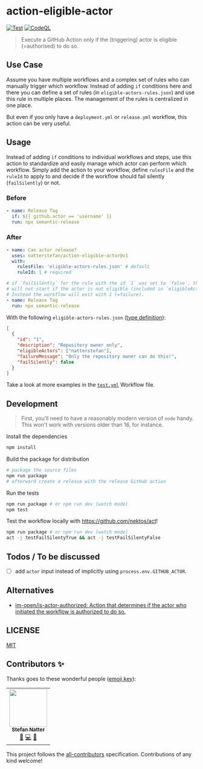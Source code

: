# action-eligible-actor

[![Test](https://github.com/natterstefan/action-eligible-actor/actions/workflows/test.yml/badge.svg)](https://github.com/natterstefan/action-eligible-actor/actions/workflows/test.yml) [![CodeQL](https://github.com/natterstefan/action-eligible-actor/actions/workflows/codeql-analysis.yml/badge.svg)](https://github.com/natterstefan/action-eligible-actor/actions/workflows/codeql-analysis.yml)

> Execute a GitHub Action only if the (triggering) actor is eligible (=authorised) to do so.

## Use Case

Assume you have multiple workflows and a complex set of rules who can manually
trigger which workflow. Instead of adding `if` conditions here and there you can
define a set of rules (in `eligible-actors-rules.json`) and use this rule in
multiple places. The management of the rules is centralized in one place.

But even if you only have a `deployment.yml` or `release.yml` workflow, this
action can be very useful.

## Usage

Instead of adding `if` conditions to individual workflows and steps, use this
action to standardize and easily manage which actor can perform which workflow.
Simply add the action to your workflow, define `rulesFile` and the `ruleId` to
apply to and decide if the workflow should fail silently (`failSilently`) or
not.

### Before

```yml
- name: Release Tag
  if: ${{ github.actor == 'username' }}
  run: npx semantic-release
```

### After

```yml
- name: Can actor release?
  uses: natterstefan/action-eligible-actor@v1
  with:
    rulesFile: 'eligible-actors-rules.json' # default
    ruleId: 1 # required

# if `failSilently` for the rule with the id `1` was set to `false`, this step
# will not start if the actor is not eligible (included in `eligibleActors`).
# Instead the workflow will exit with 1 (=failure).
- name: Release Tag
  run: npx semantic-release
```

With the following `eligible-actors-rules.json` ([type definition](src/types.ts#L14-L36)):

```json
[
  {
    "id": "1",
    "description": "Repository owner only",
    "eligibleActors": ["natterstefan"],
    "failureMessage": "Only the repository owner can do this!",
    "failSilently": false
  }
]
```

Take a look at more examples in the
[`test.yml`](.github/workflows/test.yml#L24) Workflow file.

## Development

> First, you'll need to have a reasonably modern version of `node` handy. This
> won't work with versions older than 16, for instance.

Install the dependencies

```bash
npm install
```

Build the package for distribution

```bash
# package the source files
npm run package
# afterward create a release with the release GitHub action
```

Run the tests

```bash
npm run package # or npm run dev (watch mode)
npm test
```

Test the workflow locally with <https://github.com/nektos/act>!

```bash
npm run package # or npm run dev (watch mode)
act -j testFailSilentyTrue && act -j testFailSilentyFalse
```

## Todos / To be discussed

- [ ] add `actor` input instead of implicitly using `process.env.GITHUB_ACTOR`.

## Alternatives

- [im-open/is-actor-authorized: Action that determines if the actor who initiated the workflow is authorized to do so.](https://github.com/im-open/is-actor-authorized)

## LICENSE

[MIT](LICENSE)

## Contributors ✨

Thanks goes to these wonderful people ([emoji key](https://allcontributors.org/docs/en/emoji-key)):

<!-- ALL-CONTRIBUTORS-LIST:START - Do not remove or modify this section -->
<!-- prettier-ignore-start -->
<!-- markdownlint-disable -->
<table>
  <tr>
    <td align="center"><a href="https://natterstefan.me/"><img src="https://avatars.githubusercontent.com/u/1043668?v=4?s=100" width="100px;" alt=""/><br /><sub><b>Stefan Natter</b></sub></a><br /><a href="#ideas-natterstefan" title="Ideas, Planning, & Feedback">🤔</a> <a href="https://github.com/natterstefan/action-eligible-actor/commits?author=natterstefan" title="Code">💻</a> <a href="https://github.com/natterstefan/action-eligible-actor/commits?author=natterstefan" title="Documentation">📖</a></td>
  </tr>
</table>

<!-- markdownlint-restore -->
<!-- prettier-ignore-end -->

<!-- ALL-CONTRIBUTORS-LIST:END -->

This project follows the [all-contributors](https://github.com/all-contributors/all-contributors) specification. Contributions of any kind welcome!
